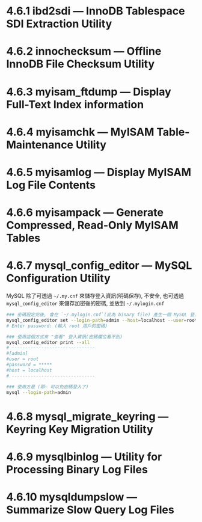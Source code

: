 # 4.6.1 ibd2sdi — InnoDB Tablespace SDI Extraction Utility
# 4.6.2 innochecksum — Offline InnoDB File Checksum Utility
# 4.6.3 myisam_ftdump — Display Full-Text Index information
# 4.6.4 myisamchk — MyISAM Table-Maintenance Utility
# 4.6.5 myisamlog — Display MyISAM Log File Contents
# 4.6.6 myisampack — Generate Compressed, Read-Only MyISAM Tables
# 4.6.7 mysql_config_editor — MySQL Configuration Utility

MySQL 除了可透過 `~/.my.cnf` 來儲存登入資訊(明碼保存), 不安全, 也可透過 `mysql_config_editor` 來儲存加密後的密碼, 並放到 `~/.mylogin.cnf`

```bash
### 密碼設定完後, 會在 `~/.mylogin.cnf`(此為 binary file) 產生一個 MySQL 登入資訊
mysql_config_editor set --login-path=admin --host=localhost --user=root --password
# Enter password: (輸入 root 用戶的密碼)

### 使用這個方式來 "查看" 登入資訊(密碼欄位看不到)
mysql_config_editor print --all
# -------------------------------
#[admin]
#user = root
#password = *****
#host = localhost
# -------------------------------

### 使用方是 (耶~ 可以免密碼登入了)
mysql --login-path=admin
```


# 4.6.8 mysql_migrate_keyring — Keyring Key Migration Utility
# 4.6.9 mysqlbinlog — Utility for Processing Binary Log Files
# 4.6.10 mysqldumpslow — Summarize Slow Query Log Files